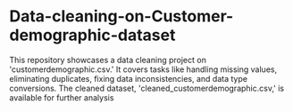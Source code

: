 # Data-cleaning-on-Customer-demographic-dataset
This repository showcases a data cleaning project on 'customerdemographic.csv.' It covers tasks like handling missing values, eliminating duplicates, fixing data inconsistencies, and data type conversions. The cleaned dataset, 'cleaned_customerdemographic.csv,' is available for further analysis
